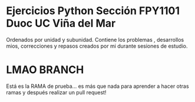 # Ejercicios Python Sección FPY1101 Duoc UC Viña del Mar

Ordenados por unidad y subunidad. Contiene los problemas , desarrollos mios, correcciones y repasos creados por mi durante sesiones de estudio.

# LMAO BRANCH

Está es la RAMA de prueba... es más que nada para aprender a hacer otras ramas y después realizar un pull request!